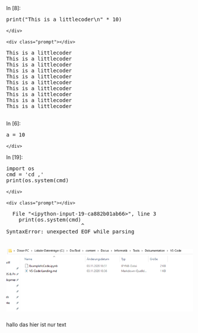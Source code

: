 <div class="cell border-box-sizing code_cell rendered">
<div class="input">
<div class="prompt input_prompt">In&nbsp;[8]:</div>
<div class="inner_cell">
    <div class="input_area">
<div class=" highlight hl-ipython3"><pre><span></span><span class="nb">print</span><span class="p">(</span><span class="s2">&quot;This is a littlecoder</span><span class="se">\n</span><span class="s2">&quot;</span> <span class="o">*</span> <span class="mi">10</span><span class="p">)</span>
</pre></div>

    </div>
</div>
</div>

<div class="output_wrapper">
<div class="output">


<div class="output_area">

    <div class="prompt"></div>


<div class="output_subarea output_stream output_stdout output_text">
<pre>This is a littlecoder
This is a littlecoder
This is a littlecoder
This is a littlecoder
This is a littlecoder
This is a littlecoder
This is a littlecoder
This is a littlecoder
This is a littlecoder
This is a littlecoder

</pre>
</div>
</div>

</div>
</div>

</div>
<div class="cell border-box-sizing code_cell rendered">
<div class="input">
<div class="prompt input_prompt">In&nbsp;[6]:</div>
<div class="inner_cell">
    <div class="input_area">
<div class=" highlight hl-ipython3"><pre><span></span><span class="n">a</span> <span class="o">=</span> <span class="mi">10</span>
</pre></div>

    </div>
</div>
</div>

</div>
<div class="cell border-box-sizing code_cell rendered">
<div class="input">
<div class="prompt input_prompt">In&nbsp;[19]:</div>
<div class="inner_cell">
    <div class="input_area">
<div class=" highlight hl-ipython3"><pre><span></span><span class="kn">import</span> <span class="nn">os</span>
<span class="n">cmd</span> <span class="o">=</span> <span class="s1">&#39;cd ,&#39;</span>
<span class="nb">print</span><span class="p">(</span><span class="n">os</span><span class="o">.</span><span class="n">system</span><span class="p">(</span><span class="n">cmd</span><span class="p">)</span>
</pre></div>

    </div>
</div>
</div>

<div class="output_wrapper">
<div class="output">


<div class="output_area">

    <div class="prompt"></div>


<div class="output_subarea output_text output_error">
<pre>
<span class="ansi-cyan-intense-fg ansi-bold">  File </span><span class="ansi-green-intense-fg ansi-bold">&#34;&lt;ipython-input-19-ca882b01ab66&gt;&#34;</span><span class="ansi-cyan-intense-fg ansi-bold">, line </span><span class="ansi-green-intense-fg ansi-bold">3</span>
<span class="ansi-yellow-intense-fg ansi-bold">    print(os.system(cmd)</span>
<span class="ansi-white-intense-fg ansi-bold">                        ^</span>
<span class="ansi-red-intense-fg ansi-bold">SyntaxError</span><span class="ansi-red-intense-fg ansi-bold">:</span> unexpected EOF while parsing
</pre>
</div>
</div>

</div>
</div>

</div>
<div class="cell border-box-sizing text_cell rendered"><div class="prompt input_prompt">
</div><div class="inner_cell">
<div class="text_cell_render border-box-sizing rendered_html">
<h1><img src="imgs/2020-11-03-18-53-39.png" alt=""></h1>

</div>
</div>
</div>
<div class="cell border-box-sizing text_cell rendered"><div class="prompt input_prompt">
</div><div class="inner_cell">
<div class="text_cell_render border-box-sizing rendered_html">
<p>hallo das hier ist nur text</p>

</div>
</div>
</div>
 

